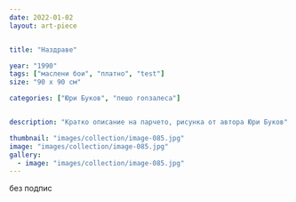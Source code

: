 ```yaml
---
date: 2022-01-02
layout: art-piece


title: "Наздраве"

year: "1990"
tags: ["маслени бои", "платно", "test"]
size: "90 х 90 см"

categories: ["Юри Буков", "пешо гоnзалеса"]


description: "Кратко описание на парчето, рисунка от автора Юри Буков"

thumbnail: "images/collection/image-085.jpg"
image: "images/collection/image-085.jpg"
gallery:
  - image: "images/collection/image-085.jpg"
---
```

без подпис
